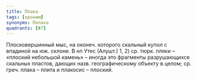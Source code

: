 ```yaml
---
title: Плака
tags: [ороним]
synonyms: Пелака
quadrants: [Ж7]
---
```


Плосковершинный мыс, на оконеч. которого скальный купол с впадиной на юж.
склоне. В нп Утес (Алушт.) 1, 2) ср. тюрк. пляки – «плоский небольшой камень» –
иногда это фрагменты разрушающихся скальных пластов, дающих назв.
географическому объекту в целом; ср. греч. плака – плита и плакосис – плоский.
